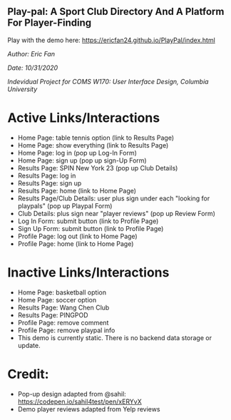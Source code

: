 ## Play-pal: A Sport Club Directory And A Platform For Player-Finding

Play with the demo here: https://ericfan24.github.io/PlayPal/index.html

*Author: Eric Fan*

*Date: 10/31/2020*

*Indevidual Project for COMS W170: User Interface Design, Columbia University*

# Active Links/Interactions
- Home Page: table tennis option (link to Results Page)
- Home Page: show everything (link to Results Page)
- Home Page: log in (pop up Log-In Form)
- Home Page: sign up (pop up sign-Up Form)
- Results Page: SPIN New York 23 (pop up Club Details)
- Results Page: log in
- Results Page: sign up
- Results Page: home (link to Home Page)
- Results Page/Club Details: user plus sign under each "looking for playpals" (pop up Playpal Form)
- Club Details: plus sign near "player reviews" (pop up Review Form)
- Log In Form: submit button (link to Profile Page)
- Sign Up Form: submit button (link to Profile Page)
- Profile Page: log out (link to Home Page)
- Profile Page: home (link to Home Page)

# Inactive Links/Interactions
- Home Page: basketball option
- Home Page: soccer option
- Results Page: Wang Chen Club
- Results Page: PINGPOD
- Profile Page: remove comment
- Profile Page: remove playpal info
- This demo is currently static. There is no backend data storage or update.

# Credit:
- Pop-up design adapted from @sahil: https://codepen.io/sahil4test/pen/xERYvX
- Demo player reviews adapted from Yelp reviews
